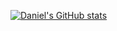 [![Daniel's GitHub stats](https://github-readme-stats.vercel.app/api?username=raineion)](https://github.com/raineion/github-readme-stats)
